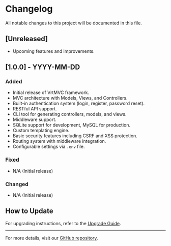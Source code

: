 # Changelog

All notable changes to this project will be documented in this file.

## [Unreleased]
- Upcoming features and improvements.

## [1.0.0] - YYYY-MM-DD
### Added
- Initial release of VrtMVC framework.
- MVC architecture with Models, Views, and Controllers.
- Built-in authentication system (login, register, password reset).
- RESTful API support.
- CLI tool for generating controllers, models, and views.
- Middleware support.
- SQLite support for development, MySQL for production.
- Custom templating engine.
- Basic security features including CSRF and XSS protection.
- Routing system with middleware integration.
- Configurable settings via `.env` file.

### Fixed
- N/A (Initial release)

### Changed
- N/A (Initial release)

## How to Update
For upgrading instructions, refer to the [Upgrade Guide](upgrade.md).

---

For more details, visit our [GitHub repository](https://github.com/vrainsietech/vrtmvc).


